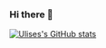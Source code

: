 ### Hi there 👋


[![Ulises's GitHub stats](https://github-readme-stats.vercel.app/api?username=UlisesJuarez&show_icons=true&theme=radical)](https://github.com/UlisesJuarez/github-readme-stats)
